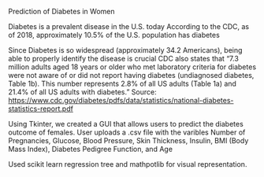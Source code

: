 Prediction of Diabetes in Women

Diabetes is a prevalent disease in the U.S. today
According to the CDC, as of 2018, approximately 10.5% of the U.S. population has diabetes

Since Diabetes is so widespread (approximately 34.2 Americans), being able to properly identify the disease is crucial
CDC also states that “7.3 million adults aged 18 years or older who met laboratory criteria for diabetes were not aware of or did not report having diabetes 
(undiagnosed diabetes, Table 1b). This number represents 2.8% of all US adults (Table 1a) and 21.4% of all US adults with diabetes.”
Source: https://www.cdc.gov/diabetes/pdfs/data/statistics/national-diabetes-statistics-report.pdf

Using Tkinter, we created a GUI that allows users to predict the diabetes outcome of females.
User uploads a .csv file with the varibles 
Number of Pregnancies, Glucose, Blood Pressure, Skin Thickness, Insulin, BMI (Body Mass Index), Diabetes Pedigree Function, and Age

Used scikit learn regression tree and mathpotlib for visual representation. 
